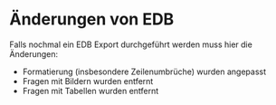 # Änderungen von EDB

Falls nochmal ein EDB Export durchgeführt werden muss hier die Änderungen:

* Formatierung (insbesondere Zeilenumbrüche) wurden angepasst
* Fragen mit Bildern wurden entfernt
* Fragen mit Tabellen wurden entfernt